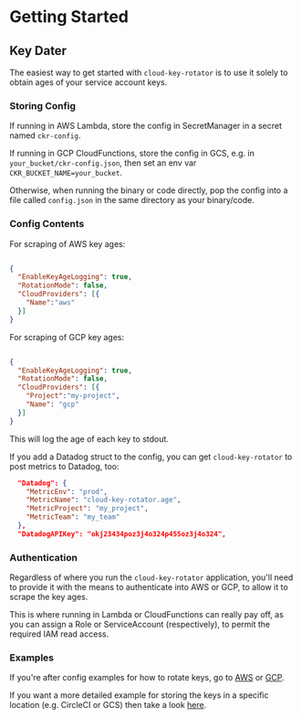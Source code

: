 # Getting Started

## Key Dater

The easiest way to get started with `cloud-key-rotator` is to use it solely to
obtain ages of your service account keys.

### Storing Config

If running in AWS Lambda, store the config in SecretManager in a secret named
`ckr-config`.

If running in GCP CloudFunctions, store the config in GCS, e.g. in
`your_bucket/ckr-config.json`, then set an env var 
`CKR_BUCKET_NAME=your_bucket`.

Otherwise, when running the binary or code directly, pop the config into
a file called `config.json` in the same directory as your binary/code.

### Config Contents

For scraping of AWS key ages:

```json

{
  "EnableKeyAgeLogging": true,
  "RotationMode": false,
  "CloudProviders": [{
    "Name":"aws"
  }]
}
```

For scraping of GCP key ages:

```json

{
  "EnableKeyAgeLogging": true,
  "RotationMode": false,
  "CloudProviders": [{
    "Project":"my-project",
    "Name": "gcp"
  }]
}
```

This will log the age of each key to stdout.

If you add a Datadog struct to the config, you can get `cloud-key-rotator` to post metrics to Datadog, too:

```json
  "Datadog": {
    "MetricEnv": "prod",
    "MetricName": "cloud-key-rotator.age",
    "MetricProject": "my_project",
    "MetricTeam": "my_team"
  },
  "DatadogAPIKey": "okj23434poz3j4o324p455oz3j4o324",
```

### Authentication

Regardless of where you run the `cloud-key-rotator` application, you'll need
to provide it with the means to authenticate into AWS or GCP, to allow it to
scrape the key ages.

This is where running in Lambda or CloudFunctions can really pay off, as you
can assign a Role or ServiceAccount (respectively), to permit the required
IAM read access.

### Examples

If you're after config examples for how to rotate keys, go to [AWS](./aws) or [GCP](./gcp).

If you want a more detailed example for storing the keys in a specific location
(e.g. CircleCI or GCS) then take a look [here](./locations).